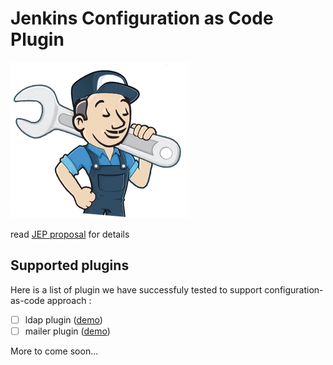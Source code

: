 # Jenkins Configuration as Code Plugin

![logo](logo.png)

read [JEP proposal](JEP.adoc) for details

## Supported plugins

Here is a list of plugin we have successfuly tested to support configuration-as-code approach :

 - [ ] ldap plugin ([demo](demos/ldap/README.md))
 - [ ] mailer plugin ([demo](demos/ldap/README.md))
 
 More to come soon... 
